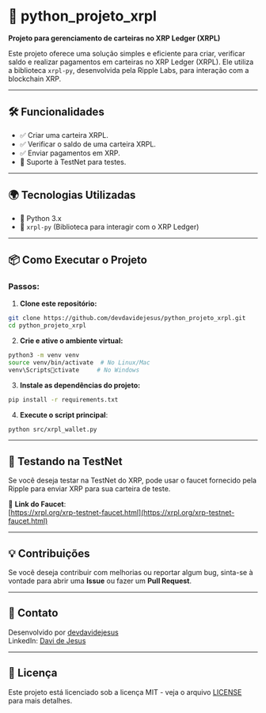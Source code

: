 # 🚀 **python_projeto_xrpl**

**Projeto para gerenciamento de carteiras no XRP Ledger (XRPL)**

Este projeto oferece uma solução simples e eficiente para criar, verificar saldo e realizar pagamentos em carteiras no XRP Ledger (XRPL). Ele utiliza a biblioteca `xrpl-py`, desenvolvida pela Ripple Labs, para interação com a blockchain XRP.

---

## 🛠️ **Funcionalidades**

- ✅ Criar uma carteira XRPL.
- ✅ Verificar o saldo de uma carteira XRPL.
- ✅ Enviar pagamentos em XRP.
- 🔧 Suporte à TestNet para testes.

---

## 🌍 **Tecnologias Utilizadas**

- 🐍 Python 3.x
- 🔗 `xrpl-py` (Biblioteca para interagir com o XRP Ledger)

---

## 📦 **Como Executar o Projeto**

### Passos:

1. **Clone este repositório:**

```bash
git clone https://github.com/devdavidejesus/python_projeto_xrpl.git
cd python_projeto_xrpl
```

2. **Crie e ative o ambiente virtual:**

```bash
python3 -m venv venv
source venv/bin/activate  # No Linux/Mac
venv\Scriptsctivate     # No Windows
```

3. **Instale as dependências do projeto:**

```bash
pip install -r requirements.txt
```

4. **Execute o script principal**:

```bash
python src/xrpl_wallet.py
```

---

## 🧪 **Testando na TestNet**

Se você deseja testar na TestNet do XRP, pode usar o faucet fornecido pela Ripple para enviar XRP para sua carteira de teste.

🔗 **Link do Faucet**:  
[https://xrpl.org/xrp-testnet-faucet.html](https://xrpl.org/xrp-testnet-faucet.html)

---

## 💡 **Contribuições**

Se você deseja contribuir com melhorias ou reportar algum bug, sinta-se à vontade para abrir uma **Issue** ou fazer um **Pull Request**.

---

## 📱 **Contato**

Desenvolvido por [devdavidejesus](https://github.com/devdavidejesus)  
LinkedIn: [Davi de Jesus](https://www.linkedin.com/in/davidejesus/)

---

## 💬 **Licença**

Este projeto está licenciado sob a licença MIT - veja o arquivo [LICENSE](LICENSE) para mais detalhes.


